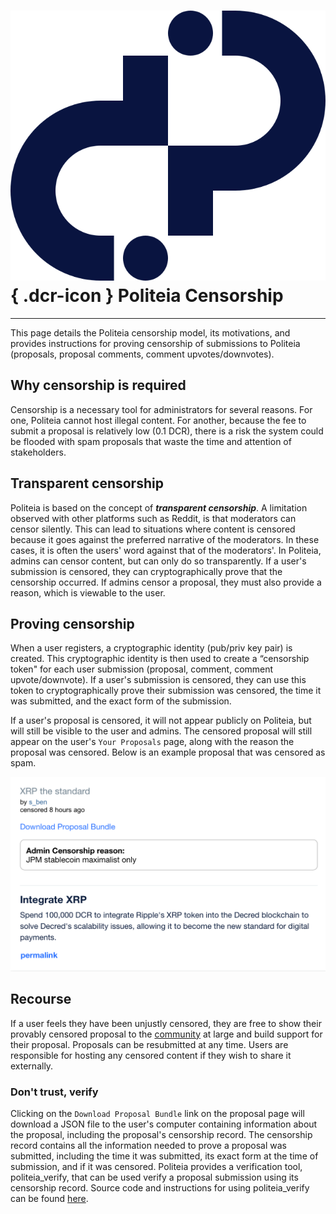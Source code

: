 # ![](../../img/dcr-icons/Politeia.svg){ .dcr-icon } Politeia Censorship

---

This page details the Politeia censorship model, its motivations, and provides instructions for proving censorship of submissions to Politeia (proposals, proposal comments, comment upvotes/downvotes).

## Why censorship is required

Censorship is a necessary tool for administrators for several reasons. For one, Politeia cannot host illegal content. For another, because the fee to submit a proposal is relatively low (0.1 DCR), there is a risk the system could be flooded with spam proposals that waste the time and attention of stakeholders. 


## Transparent censorship 

Politeia is based on the concept of *__transparent censorship__*. A limitation observed with other platforms such as Reddit, is that moderators can censor silently. This can lead to situations where content is censored because it goes against the preferred narrative of the moderators. In these cases, it is often the users' word against that of the moderators'. In Politeia, admins can censor content, but can only do so transparently. If a user's submission is censored, they can cryptographically prove that the censorship occurred. If admins censor a proposal, they must also provide a reason, which is viewable to the user.


## Proving censorship

When a user registers, a cryptographic identity (pub/priv key pair) is created. This cryptographic identity is then used to create a “censorship token" for each user submission (proposal, comment, comment upvote/downvote). If a user's submission is censored, they can use this token to cryptographically prove their submission was censored, the time it was submitted, and the exact form of the submission. 

If a user's proposal is censored, it will not appear publicly on Politeia, but will still be visible to the user and admins. The censored proposal will still appear on the user's `Your Proposals` page, along with the reason the proposal was censored. Below is an example proposal that was censored as spam. 

![Example Censored Proposal](../../img/politeia/censored-proposal.png)

## Recourse

If a user feels they have been unjustly censored, they are free to show their provably censored proposal to the [community](../../getting-started/beginner-guide.md#community) at large and build support for their proposal. Proposals can be resubmitted at any time. Users are responsible for hosting any censored content if they wish to share it externally.   

### Don't trust, verify

Clicking on the `Download Proposal Bundle` link on the proposal page will download a JSON file to the user's computer containing information about the proposal, including the proposal's censorship record. The censorship record contains all the information needed to prove a proposal was submitted, including the time it was submitted, its exact form at the time of submission, and if it was censored. Politeia provides a verification tool, politeia_verify, that can be used verify a proposal submission using its censorship record. Source code and instructions for using politeia_verify can be found [here](https://github.com/decred/politeia/tree/master/politeiad/cmd/politeia_verify).


